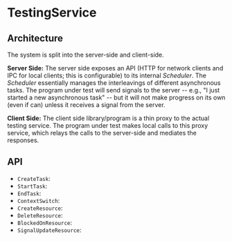# TestingService

## Architecture

The system is split into the server-side and client-side.

**Server Side:** The server side exposes an API (HTTP for network clients and IPC for local clients; this is configurable) to its internal *Scheduler*. The *Scheduler* essentially manages the interleavings of different asynchronous tasks. The program under test will send signals to the server -- e.g., "I just started a new asynchronous task" -- but it will not make progress on its own (even if can) unless it receives a signal from the server. 

**Client Side:** The client side library/program is a thin proxy to the actual testing service. The program under test makes local calls to this proxy service, which relays the calls to the server-side and mediates the responses.

## API

* `CreateTask`: 
* `StartTask`:
* `EndTask`:
* `ContextSwitch`: 
* `CreateResource`:
* `DeleteResource`:
* `BlockedOnResource`:
* `SignalUpdateResource`: